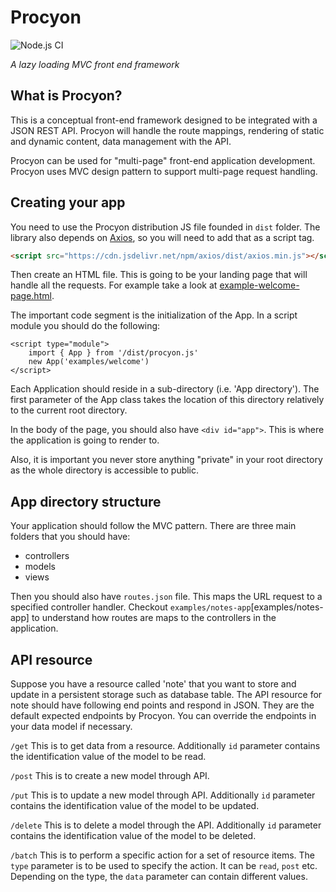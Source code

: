 # Procyon

![Node.js CI](https://github.com/sinaru/procyon/workflows/Node.js%20CI/badge.svg)

_A lazy loading MVC front end framework_

## What is Procyon?

This is a conceptual front-end framework designed to be integrated with a JSON REST API.
Procyon will handle the route mappings, rendering of static and dynamic content, data management with the API.

Procyon can be used for "multi-page" front-end application development. Procyon uses MVC design pattern to support multi-page request handling.

## Creating your app

You need to use the Procyon distribution JS file founded in `dist` folder.
The library also depends on [Axios](https://github.com/axios/axios), so you will need to add that as a script tag.
```html
<script src="https://cdn.jsdelivr.net/npm/axios/dist/axios.min.js"></script>
```

Then create an HTML file. This is going to be your landing page that will handle all the requests. For example take a look at
[example-welcome-page.html](example-welcome-page.html). 

The important code segment is the initialization of the App. In a script module you should do the following:

```
<script type="module">
    import { App } from '/dist/procyon.js'
    new App('examples/welcome')
</script>
```

Each Application should reside in a sub-directory (i.e. 'App directory'). The first parameter of the App class takes the location of this directory
relatively to the current root directory. 

In the body of the page, you should also have `<div id="app">`. This is where the application is going to render to.

Also, it is important you never store anything "private" in your root directory as the whole directory is accessible to public. 

## App directory structure

Your application should follow the MVC pattern. There are three main folders that you should have:

- controllers
- models
- views
    
Then you should also have `routes.json` file. This maps the URL request to a specified controller handler. Checkout 
`examples/notes-app`[examples/notes-app] to understand how routes are maps to the controllers in the application.

## API resource

Suppose you have a resource called 'note' that you want to store and update in a persistent 
storage such as database table. The API resource for note should have following end points and respond in JSON.
They are the default expected endpoints by Procyon. You can override the endpoints in your data model if necessary. 

`/get`
This is to get data from a resource. 
Additionally `id` parameter contains the identification value of the model to be read.  

`/post`
This is to create a new model through API.

`/put`
This is to update a new model through API.
Additionally `id` parameter contains the identification value of the model to be updated.  

`/delete`
This is to delete a model through the API.
Additionally `id` parameter contains the identification value of the model to be deleted.  

`/batch`
This is to perform a specific action for a set of resource items.
The `type` parameter is to be used to specify the action. It can be `read`, `post` etc.
Depending on the type, the `data` parameter can contain different values.
